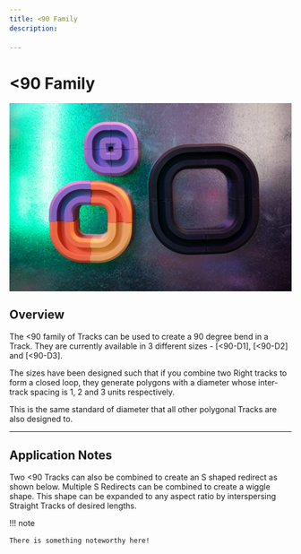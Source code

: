 ```yaml
---
title: <90 Family
description: 

---
```


# **<90 Family**

<img src="/img/TRACKS/stx-90-family.jpg" style="display: block; margin: auto;">


## **Overview**

The <90 family of Tracks can be used to create a 90 degree bend in a Track. They are currently available in 3 different sizes - [<90-D1], [<90-D2] and [<90-D3]. 

The sizes have been designed such that if you combine two Right tracks to form a closed loop, they generate polygons with a diameter whose inter-track spacing is 1, 2 and 3 units respectively. 

This is the same standard of diameter that all other polygonal Tracks are also designed to. 

---

## **Application Notes**

Two <90 Tracks can also be combined to create an S shaped redirect as shown below. Multiple S Redirects can be combined to create a wiggle shape. This shape can be expanded to any aspect ratio by interspersing Straight Tracks of desired lengths.

!!! note 

	There is something noteworthy here!